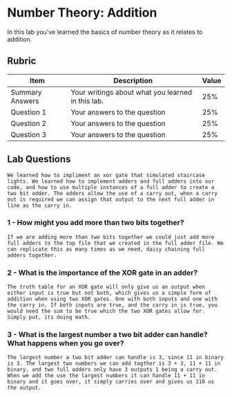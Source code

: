 # Number Theory: Addition

In this lab you've learned the basics of number theory as it relates to addition.

## Rubric

| Item | Description | Value |
| ---- | ----------- | ----- |
| Summary Answers | Your writings about what you learned in this lab. | 25% |
| Question 1 | Your answers to the question | 25% |
| Question 2 | Your answers to the question | 25% |
| Question 3 | Your answers to the question | 25% |

## Lab Questions

	We learned how to impliment an xor gate that simulated staircase lights. We learned how to implement adders and full adders into our code, and how to use multiple instances of a full adder to create a two bit adder. The adders allow the use of a carry out, when a carry out is required we can assign that output to the next full adder in line as the carry in. 

### 1 - How might you add more than two bits together?

	If we are adding more than two bits together we could just add more full adders to the top file that we created in the full adder file. We can replicate this as many times as we need, daisy chaining full adders together. 

### 2 - What is the importance of the XOR gate in an adder?

	The truth table for an XOR gate will only give us an output when either input is true but not both, which gives us a simple form of addition when using two XOR gates. One with both inputs and one with the carry in. If both inputs are true, and the carry in is true, you would need the sum to be true which the two XOR gates allow for. Simply put, its doing math.

### 3 - What is the largest number a two bit adder can handle? What happens when you go over?

	The largest number a two bit adder can handle is 3, since 11 in binary is 3. The largest two numbers we can add togther is 3 + 3, 11 + 11 in binary, and two full adders only have 3 outputs 1 being a carry out. When we add the use the largest numbers it can handle 11 + 11 in binary and it goes over, it simply carries over and gives us 110 us the output. 
